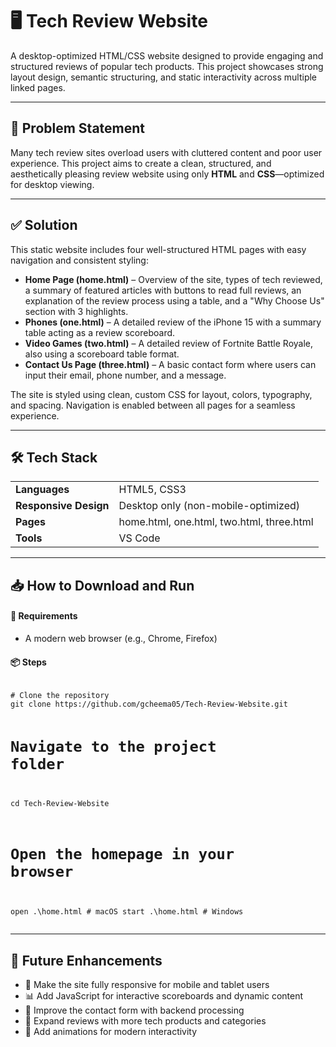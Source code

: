 <h1>🖥️ Tech Review Website</h1>

<p>
A desktop-optimized HTML/CSS website designed to provide engaging and structured reviews of popular tech products. This project showcases strong layout design, semantic structuring, and static interactivity across multiple linked pages.
</p>

<hr />

<h2>📌 Problem Statement</h2>
<p>
Many tech review sites overload users with cluttered content and poor user experience. This project aims to create a clean, structured, and aesthetically pleasing review website using only <strong>HTML</strong> and <strong>CSS</strong>—optimized for desktop viewing.
</p>

<hr />

<h2>✅ Solution</h2>
<p>
This static website includes four well-structured HTML pages with easy navigation and consistent styling:
</p>
<ul>
  <li><strong>Home Page (home.html)</strong> – Overview of the site, types of tech reviewed, a summary of featured articles with buttons to read full reviews, an explanation of the review process using a table, and a "Why Choose Us" section with 3 highlights.</li>
  <li><strong>Phones (one.html)</strong> – A detailed review of the iPhone 15 with a summary table acting as a review scoreboard.</li>
  <li><strong>Video Games (two.html)</strong> – A detailed review of Fortnite Battle Royale, also using a scoreboard table format.</li>
  <li><strong>Contact Us Page (three.html)</strong> – A basic contact form where users can input their email, phone number, and a message.</li>
</ul>

<p>
The site is styled using clean, custom CSS for layout, colors, typography, and spacing. Navigation is enabled between all pages for a seamless experience.
</p>

<hr />

<h2>🛠 Tech Stack</h2>
<table>
  <tr><td><strong>Languages</strong></td><td>HTML5, CSS3</td></tr>
  <tr><td><strong>Responsive Design</strong></td><td>Desktop only (non-mobile-optimized)</td></tr>
  <tr><td><strong>Pages</strong></td><td>home.html, one.html, two.html, three.html</td></tr>
  <tr><td><strong>Tools</strong></td><td>VS Code</td></tr>
</table>

<hr />

<h2>📥 How to Download and Run</h2>

<h4>🔧 Requirements</h4>
<ul>
  <li>A modern web browser (e.g., Chrome, Firefox)</li>
</ul>

<h4>📦 Steps</h4>
<pre><code>
# Clone the repository
git clone https://github.com/gcheema05/Tech-Review-Website.git

# Navigate to the project folder
cd Tech-Review-Website

# Open the homepage in your browser
open .\home.html       # macOS
start .\home.html      # Windows
</code></pre>

<hr />

<h2>🚀 Future Enhancements</h2>
<ul>
  <li>📱 Make the site fully responsive for mobile and tablet users</li>
  <li>📊 Add JavaScript for interactive scoreboards and dynamic content</li>
  <li>💬 Improve the contact form with backend processing</li>
  <li>📝 Expand reviews with more tech products and categories</li>
  <li>🎨 Add animations for modern interactivity</li>
</ul>
